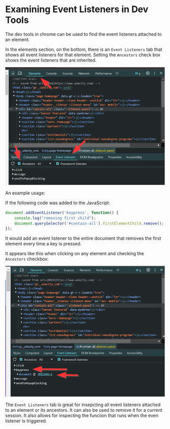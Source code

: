 # Examining Event Listeners in Dev Tools

The dev tools in chrome can be used to find the event listeners attached to an element.

In the elements section, on the bottom, there is an `Event Listeners` tab that shows all event listeners for that element. Setting the `Ancestors` check box shows the event listeners that are inherited.


![](./DevTools%20EventListener.png)


An example usage:

If the following code was added to the JavaScript:

```js
document.addEventListener('keypress', function() {
    console.log("removing first child");
    document.querySelector('#contain-all').firstElementChild.remove();
});
```

It would add an event listener to the entire document that removes the first element every time a key is pressed.

It appears like this when clicking on any element and checking the `Ancestors` checkbox:

![](./newEventListener.png)

The  `Event Listeners` tab is great for insepcting all event listeners attached to an element or its ancestors. It can also be used to remove it for a current session. It also allows for inspecting the funciion that runs when the even listener is triggered.